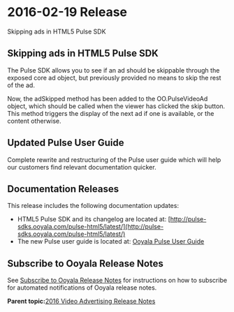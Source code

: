 # 2016-02-19 Release

Skipping ads in HTML5 Pulse SDK

## Skipping ads in HTML5 Pulse SDK

The Pulse SDK allows you to see if an ad should be skippable through the exposed core ad object, but previously provided no means to skip the rest of the ad.

Now, the adSkipped method has been added to the OO.PulseVideoAd object, which should be called when the viewer has clicked the skip button. This method triggers the display of the next ad if one is available, or the content otherwise.

## Updated Pulse User Guide

Complete rewrite and restructuring of the Pulse user guide which will help our customers find relevant documentation quicker.

## Documentation Releases

This release includes the following documentation updates:

-   HTML5 Pulse SDK and its changelog are located at: [http://pulse-sdks.ooyala.com/pulse-html5/latest/](http://pulse-sdks.ooyala.com/pulse-html5/latest/)
-   The new Pulse user guide is located at: [Ooyala Pulse User Guide](../ad_serving/ug/introduction.md)

## Subscribe to Ooyala Release Notes

See [Subscribe to Ooyala Release Notes](../../concepts/release_notes_subscribe.md) for instructions on how to subscribe for automated notifications of Ooyala release notes.

**Parent topic:**[2016 Video Advertising Release Notes](../../oadtech/relnotes/adtech_relnotes_2016.md)

